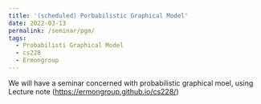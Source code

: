 ```yaml
---
title: '(scheduled) Porbabilistic Graphical Model'
date: 2022-03-13
permalink: /seminar/pgm/
tags:
  - Probabilisti Graphical Model
  - cs228
  - Ermongroup
---
```


We will have a seminar concerned with probabilistic graphical moel, using Lecture note (https://ermongroup.github.io/cs228/)
